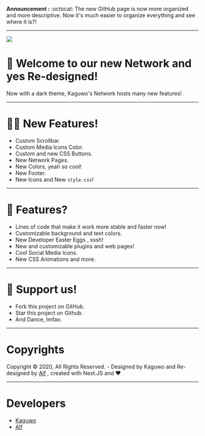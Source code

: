 **Announcement :** :octocat: The new GitHub page is now more organized and more descriptive. Now it's much easier to organize everything and see where it is?!

<hr></hr>

<img src="https://alfred.is-inside.me/ruHnm24b.png" />

# 📝 Welcome to our new Network and yes Re-designed!

Now with a dark theme, Kaguwo's ​​Network hosts many new features!

<hr></hr>

# 💁‍♂️ New Features!
- Custom Scrollbar.
- Custom Media Icons Color.
- Custom and new CSS Buttons.
- New Network Pages.
- New Colors, yeah so cool!
- New Footer.
- New Icons and New <code>style.css</code>!

<hr></hr>

# 📩 Features?
- Lines of code that make it work more stable and faster now!
- Customizable background and text colors.
- New Developer Easter Eggs , sssh!
- New and customizable plugins and web pages!
- Cool Social Media Icons.
- New CSS Animations and more.

<hr></hr>

# 🙏 Support us!
- Fork this project on GitHub.
- Star this project on Github.
- And Dance, lmfao.

<hr></hr>

# Copyrights

Copyright © 2020, All Rights Reserved. - Designed by Kaguwo and Re-designed by <a href="https://github.com/alfredsaveron"> Alf</a> , created with Next.JS and ❤️

<hr></hr>

# Developers

- <a href="https://kaguwo.com">Kaguwo</a>
- <a href="https://alfreddo.ga">Alf</a>
